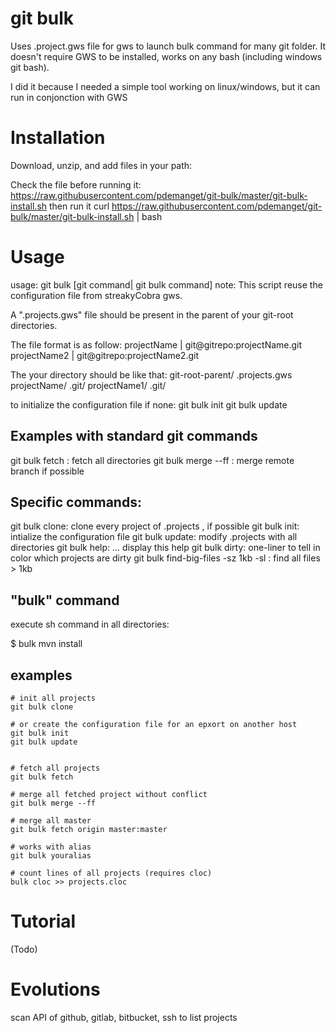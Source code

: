git bulk
========

Uses .project.gws file for gws to launch bulk command for many git folder. 
It doesn't require GWS to be installed, works on any bash (including windows git bash).

I did it because I needed a simple tool working on linux/windows, but it can run in conjonction with GWS

Installation
============
Download, unzip, and add files in your path:

Check the file before running it:
<https://raw.githubusercontent.com/pdemanget/git-bulk/master/git-bulk-install.sh>
then run it
    curl https://raw.githubusercontent.com/pdemanget/git-bulk/master/git-bulk-install.sh | bash

Usage
=====
usage: git bulk [git command| git bulk command]
note: This script reuse the configuration file from streakyCobra gws.

A ".projects.gws" file should be present in the parent of your git-root directories.

The file format is as follow:
	projectName | git@gitrepo:projectName.git
	projectName2 | git@gitrepo:projectName2.git
	
The your directory should be like that:
git-root-parent/
  .projects.gws
  projectName/
	.git/
  projectName1/
    .git/
    
    
to initialize the configuration file if none:
git bulk init
git bulk update    

Examples with standard git commands
------------------------------------
git bulk fetch : fetch all directories
git bulk merge --ff : merge remote branch if possible


Specific commands:
------------------
git bulk clone: clone every project of .projects , if possible
git bulk init: intialize the configuration file
git bulk update: modify .projects with all directories
git bulk help: ... display this help
git bulk dirty: one-liner to tell in color which projects are dirty
git bulk find-big-files -sz 1kb -sl     : find all files > 1kb

"bulk" command
--------------
execute sh command in all directories:

$ bulk mvn install



examples
--------

    # init all projects
    git bulk clone

    # or create the configuration file for an epxort on another host
    git bulk init
    git bulk update


    # fetch all projects
    git bulk fetch

    # merge all fetched project without conflict
    git bulk merge --ff

    # merge all master 
    git bulk fetch origin master:master

    # works with alias 
    git bulk youralias

    # count lines of all projects (requires cloc)
    bulk cloc >> projects.cloc

Tutorial
========
(Todo)

Evolutions
==========
scan API of github, gitlab, bitbucket, ssh to list projects



